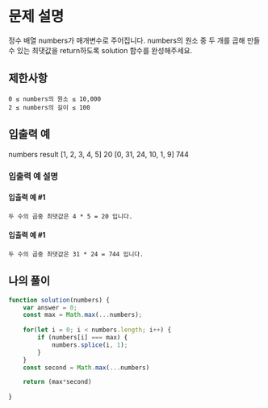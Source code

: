 # 문제 설명

정수 배열 numbers가 매개변수로 주어집니다. numbers의 원소 중 두 개를 곱해 만들 수 있는 최댓값을 return하도록 solution 함수를 완성해주세요.

## 제한사항

    0 ≤ numbers의 원소 ≤ 10,000
    2 ≤ numbers의 길이 ≤ 100

## 입출력 예
numbers 	result
[1, 2, 3, 4, 5] 	20
[0, 31, 24, 10, 1, 9] 	744

### 입출력 예 설명

#### 입출력 예 #1

    두 수의 곱중 최댓값은 4 * 5 = 20 입니다.

#### 입출력 예 #1

    두 수의 곱중 최댓값은 31 * 24 = 744 입니다.

## 나의 풀이 
```js
function solution(numbers) {
    var answer = 0;
    const max = Math.max(...numbers);   
    
    for(let i = 0; i < numbers.length; i++) {
        if (numbers[i] === max) {
            numbers.splice(i, 1);
        }
    }
    const second = Math.max(...numbers)

    return (max*second)    
    
}

```

